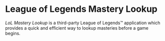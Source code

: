 # League of Legends Mastery Lookup

*LoL Mastery Lookup* is a third-party League of Legends™ application which provides a quick and efficient way to lookup masteries before a game begins. 

